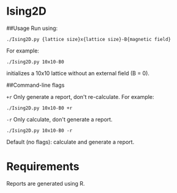 Ising2D
=======

##Usage
Run using:

    ./Ising2D.py {lattice size}x{lattice size}-B{magnetic field}

For example:

    ./Ising2D.py 10x10-B0

initializes a 10x10 lattice without an external field (B = 0).

##Command-line flags

 `+r` Only generate a report, don't re-calculate. For example:

    ./Ising2D.py 10x10-B0 +r

`-r` Only calculate, don't generate a report.

    ./Ising2D.py 10x10-B0 -r

Default (no flags): calculate and generate a report.

Requirements
==
Reports are generated using R.
